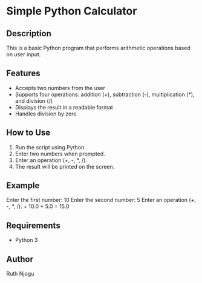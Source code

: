 # Simple Python Calculator

## Description
This is a basic Python program that performs arithmetic operations based on user input.

## Features
- Accepts two numbers from the user
- Supports four operations: addition (+), subtraction (-), multiplication (*), and division (/)
- Displays the result in a readable format
- Handles division by zero

## How to Use
1. Run the script using Python.
2. Enter two numbers when prompted.
3. Enter an operation (+, -, *, /).
4. The result will be printed on the screen.

## Example
Enter the first number: 10
Enter the second number: 5
Enter an operation (+, -, *, /): +
10.0 + 5.0 = 15.0


## Requirements
- Python 3

## Author
Ruth Njogu
